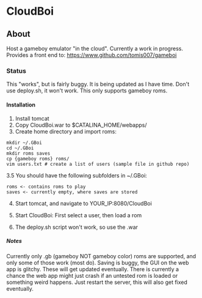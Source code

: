# CloudBoi

## About
Host a gameboy emulator "in the cloud". Currently a work in progress.
Provides a front end to: https://www.github.com/tomis007/gameboi

### Status
This "works", but is fairly buggy. It is being updated as I have time.
Don't use deploy.sh, it won't work. This only supports gameboy roms.


#### Installation
1. Install tomcat 
2. Copy CloudBoi.war to $CATALINA_HOME/webapps/
3. Create home directory and import roms: 
```
mkdir ~/.GBoi
cd ~/.GBoi
mkdir roms saves
cp {gameboy roms} roms/
vim users.txt # create a list of users (sample file in github repo)
```
3.5 You should have the following subfolders in ~/.GBoi:
```
roms <- contains roms to play
saves <- currently empty, where saves are stored
```
4. Start tomcat, and navigate to YOUR_IP:8080/CloudBoi
5. Start CloudBoi: First select a user, then load a rom


0. The deploy.sh script won't work, so use the .war


##### Notes
Currently only .gb (gameboy NOT gameboy color) roms are supported,
and only some of those work (most do). Saving is buggy, the GUI on
the web app is glitchy. These will get updated eventually. There is
currently a chance the web app might just crash if an untested rom
is loaded or something weird happens. Just restart the server, 
this will also get fixed eventually.



